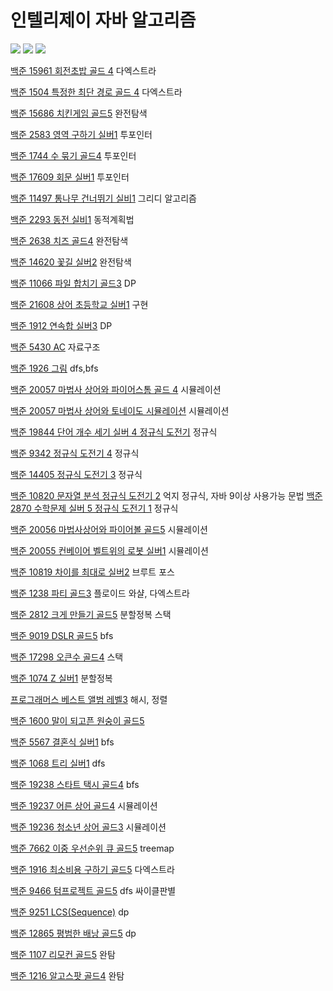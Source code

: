 # 인텔리제이 자바 알고리즘
![](https://i.imgur.com/XXXUt41.jpg)
![](https://i.imgur.com/esVpcLO.jpg)
![](https://i.imgur.com/KgQSBsz.png)

[백준 15961 회전초밥 골드 4](https://github.com/youngpark17/AlgorithmJavaInteliJ/commit/6ce9686654163137dcee9633d47e80e932577094)
다엑스트라

[백준 1504 특정한 최단 경로 골드 4](https://github.com/youngpark17/AlgorithmJavaInteliJ/commit/51fd08e1e26ca085ac35e03f852cbbd2fdb4daea)
다엑스트라

[백준 15686 치킨게임 골드5](https://github.com/youngpark17/AlgorithmJavaInteliJ/commit/288cf7ed2aa42d44baa57dc8d89f69e92d40e699)
완전탐색

[백준 2583 영역 구하기 실버1](https://github.com/youngpark17/AlgorithmJavaInteliJ/commit/aadeaf9a58ef6b9f13a37381e22199283db0968a)
투포인터

[백준 1744 수 묶기 골드4](https://github.com/youngpark17/AlgorithmJavaInteliJ/commit/3437a2da2df5292359f1bb743d770fe6f6d7797a)
투포인터

[백준 17609 회문 실버1](https://github.com/youngpark17/AlgorithmJavaInteliJ/commit/8e86ac4a333d471287dac8d42238c97f4c869f0c)
투포인터

[백준 11497 통나무 건너뛰기 실비1](https://github.com/youngpark17/AlgorithmJavaInteliJ/commit/90495bc2a8b19002ae95125e935f425487f73b9c)
그리디 알고리즘

[백준 2293 동전 실비1](https://github.com/youngpark17/AlgorithmJavaInteliJ/commit/d98f2d4f00f066df63d05552c4a1b7f83e9a8849)
동적계획법

[백준 2638 치즈 골드4](https://github.com/youngpark17/AlgorithmJavaInteliJ/commit/24a22f66b33574b21d993a1de2030d27b7362e10)
완전탐색

[백준 14620 꽃길 실버2](https://github.com/youngpark17/AlgorithmJavaInteliJ/commit/c90fdf4b6b239a1f9944876e0f56330c70d6c07f)
완전탐색

[백준 11066 파일 합치기 골드3](https://github.com/youngpark17/AlgorithmJavaInteliJ/commit/4da1a2e4a887f8184e2a467458b49e2698a3719d)
DP

[백준 21608 상어 초등학교 실버1](https://github.com/youngpark17/AlgorithmJavaInteliJ/commit/1a6b4814112ca6534eece9cbb5f221245f2621ea)
구현

[백준 1912 연속합 실버3](https://github.com/youngpark17/AlgorithmJavaInteliJ/commit/785221da028a88db0c3108c1e07e1f81c462efa7)
DP

[백준 5430 AC](https://github.com/youngpark17/AlgorithmJavaInteliJ/commit/72b86ddc2779aea48eb938740e10b49a6e3f0e19)
자료구조

[백준 1926 그림](https://github.com/youngpark17/AlgorithmJavaInteliJ/commit/086fc70e6045ca04b82ba1e69817784371715d6e)
dfs,bfs

[백준 20057  마법사 상어와 파이어스톰 골드 4](https://github.com/youngpark17/AlgorithmJavaInteliJ/commit/0d40cf0a78f7dbc9810cb9c4500652e8ac577a26)
시뮬레이션

[백준 20057  마법사 상어와 토네이도 시뮬레이션](https://github.com/youngpark17/AlgorithmJavaInteliJ/commit/a0ff75e63f8756984272db36256665df512c9ea6)
시뮬레이션

[백준 19844  단어 개수 세기 실버 4 정규식 도전기](https://github.com/youngpark17/AlgorithmJavaInteliJ/commit/778bc33c21ee4f5c904b5e67f4b1305cab802ef7)
정규식

[백준 9342 정규식 도전기 4](https://github.com/youngpark17/AlgorithmJavaInteliJ/commit/cf635e65eb28864e614d71c895b0a4b1ca5040ee)
정규식

[백준 14405 정규식 도전기 3](https://github.com/youngpark17/AlgorithmJavaInteliJ/commit/3a6192d593da49972fd5890bf089fcffbb82643c)
정규식

[백준 10820 문자열 분석 정규식 도전기 2](https://github.com/youngpark17/AlgorithmJavaInteliJ/commit/b6349de612ce3658cff01d8dd91f5d0b251afbd3)
억지 정규식, 자바 9이상 사용가능 문법
[백준 2870 수학문제 실버 5 정규식 도전기 1](https://github.com/youngpark17/AlgorithmJavaInteliJ/commit/719d4ede1a85f7b0aee6e877efc14d814e0fa535)
정규식

[백준 20056 마법사상어와 파이어볼 골드5](https://github.com/youngpark17/AlgorithmJavaInteliJ/commit/258b400f38a50f66b2bbb8426742228e60d6d30d)
시뮬레이션

[백준 20055 컨베이어 벨트위의 로봇 실버1](https://github.com/youngpark17/AlgorithmJavaInteliJ/commit/28bbb31e85ce8e03259ab50a43e60659917bd50b)
시뮬레이션

[백준 10819 차이를 최대로 실버2](https://github.com/youngpark17/Algorithm_Java_InteliJ/commit/7cfebfc49da024b087dedc36e001f9a2fb0be816)
브루트 포스

[백준 1238 파티 골드3](https://github.com/youngpark17/Algorithm_Java_InteliJ/commit/6453859b50ff9dc0fe054fcffa60943644761bc1)
플로이드 와샬, 다엑스트라

[백준 2812 크게 만들기 골드5](https://github.com/youngpark17/Algorithm_Java_InteliJ/commit/e3efcea225409d18995db02efa04045d2c4e6138)
분할정복 스택

[백준 9019 DSLR 골드5](https://github.com/youngpark17/Algorithm_Java_InteliJ/commit/7b870261ca89995335c28761b700c883c2ea0e57)
bfs

[백준 17298 오큰수 골드4](https://github.com/youngpark17/Algorithm_Java_InteliJ/commit/becb9e3f8fdf54d510e5e8e19ab928d230b2b283)
스택

[백준 1074 Z 실버1](https://github.com/youngpark17/Algorithm_Java_InteliJ/commit/6d03710b75b58e8b3bc6711788e8948e89942bee)
분할정복

[프로그래머스 베스트 앨범 레벨3](https://github.com/youngpark17/Algorithm_Java_InteliJ/commit/cd94544ee07ff673545d95c1286c496981b1c4fa)
해시, 정렬

[백준 1600 말이 되고픈 원숭이 골드5](https://github.com/youngpark17/Algorithm_Java_InteliJ/commit/0762757d3dc31f3a394115132ab946e1b67ccdeb)

[백준 5567 결혼식 실버1](https://github.com/youngpark17/Algorithm_Java_InteliJ/commit/202e0eb05cc08f7e7bbb9688830bbcc0c7c7f898)
bfs

[백준 1068 트리 실버1](https://github.com/youngpark17/Algorithm_Java_InteliJ/commit/cb85986953b6715854549c747a5ecff5fd495a9d)
dfs

[백준 19238 스타트 택시 골드4](https://github.com/youngpark17/Algorithm_Java_InteliJ/commit/402a66da98aeb406a626db7c444ea73fe3c14731)
bfs

[백준 19237 어른 상어 골드4](https://github.com/youngpark17/Algorithm_Java_InteliJ/blob/master/BOJ_19237/src/Main.java)
시뮬레이션

[백준 19236 청소년 상어 골드3](https://github.com/youngpark17/Algorithm_Java_InteliJ/blob/master/BOJ_19236/src/Main.java)
시뮬레이션

[백준 7662 이중 우선순위 큐 골드5](https://github.com/youngpark17/Algorithm_Java_InteliJ/commit/4297a9d3c018b8e5477207449322e030364f5135)
treemap

[백준 1916 최소비용 구하기 골드5](https://github.com/youngpark17/Algorithm_Java_InteliJ/commit/aee064694047ee51528265bd08900081e8d5bafa)
다엑스트라

[백준 9466 텀프로젝트 골드5](https://github.com/youngpark17/Algorithm_Java_InteliJ/commit/b9f3916854e9132de1ea7278df241bfbcbaebd7b)
dfs 싸이클판별

[백준 9251 LCS(Sequence)](https://github.com/youngpark17/Algorithm_Java_InteliJ/commit/2954e4f80b97a0801da6ad3af489873a050ab47a)
dp

[백준 12865 평범한 배낭 골드5](https://github.com/youngpark17/Algorithm_Java_InteliJ/commit/595b8e22d3da31973e7263affbeec83ec3545e0c)
dp

[백준 1107 리모컨 골드5](https://github.com/youngpark17/Algorithm_Java_InteliJ/commit/e85d26c5b394373e114863d4422483142b5d3b03)
완탐

[백준 1216 알고스팟 골드4](https://github.com/youngpark17/Algorithm_Java_InteliJ/commit/cfcd03d1760cd0bac6d5b79d8ecdf22c37317b1f)
완탐